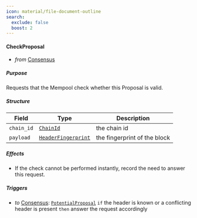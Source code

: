 ```yaml
---
icon: material/file-document-outline
search:
  exclude: false
  boost: 2
---
```


#### CheckProposal

- _from_ [Consensus](#Consensus)

##### Purpose

<!-- --8<-- [start:purpose] -->
Requests that the Mempool check whether this Proposal is valid.
<!-- --8<-- [end:purpose] -->

##### Structure

| Field | Type | Description |
|-------|------|-------------|
| `chain_id` | [`ChainId`](../../types/allofthem.md#chainid) | the chain id |
| `payload`  | [`HeaderFingerprint`](#HeaderFingerprint) | the fingerprint of the block |

##### Effects

- If the check cannot be performed instantly, record the need to answer this request.

##### Triggers

- _to_ [Consensus](#Consensus): [`PotentialProposal`](../../consensus/potential-proposal.md)
  `if` the header is known or a conflicting header is present
  `then` answer the request accordingly
